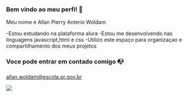 ### Bem vindo ao meu perfi! 🥇

Meu nome e Allan Pierry Anterio Woldam

-Estou estudando na plataforma alura
-Estou me desenvolvendo nas linguagens javascript,html e css
-Utilizo este espaço para organizaçao e compartilhamento dos meus projetos 

### Voce pode entrar em contado comigo 📭

allan.woldam@escola.pr.gov.br



![](https://media.tenor.com/Unvf4qRPfc8AAAAd/r4ymo.gif )
